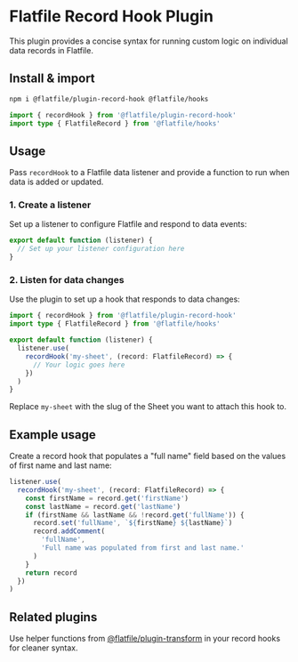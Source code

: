 # Flatfile Record Hook Plugin

This plugin provides a concise syntax for running custom logic on individual data records in Flatfile.

## Install & import

```bash
npm i @flatfile/plugin-record-hook @flatfile/hooks
```

```ts
import { recordHook } from '@flatfile/plugin-record-hook'
import type { FlatfileRecord } from '@flatfile/hooks'
```

## Usage

Pass `recordHook` to a Flatfile data listener and provide a function to run when data is added or updated.

### 1. Create a listener

Set up a listener to configure Flatfile and respond to data events:

```ts
export default function (listener) {
  // Set up your listener configuration here
}
```

### 2. Listen for data changes

Use the plugin to set up a hook that responds to data changes:

```ts
import { recordHook } from '@flatfile/plugin-record-hook'
import type { FlatfileRecord } from '@flatfile/hooks'

export default function (listener) {
  listener.use(
    recordHook('my-sheet', (record: FlatfileRecord) => {
      // Your logic goes here
    })
  )
}
```

Replace `my-sheet` with the slug of the Sheet you want to attach this hook to.

## Example usage

Create a record hook that populates a "full name" field based on the values of first name and last name:

```ts
listener.use(
  recordHook('my-sheet', (record: FlatfileRecord) => {
    const firstName = record.get('firstName')
    const lastName = record.get('lastName')
    if (firstName && lastName && !record.get('fullName')) {
      record.set('fullName', `${firstName} ${lastName}`)
      record.addComment(
        'fullName',
        'Full name was populated from first and last name.'
      )
    }
    return record
  })
)
```

## Related plugins

Use helper functions from [@flatfile/plugin-transform](https://www.npmjs.com/package/@flatfile/plugin-transform) in your record hooks for cleaner syntax.
